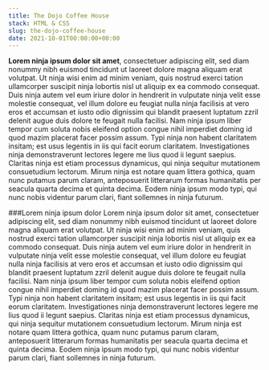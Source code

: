 ```yaml
---
title: The Dojo Coffee House
stack: HTML & CSS
slug: the-dojo-coffee-house
date: 2021-10-01T00:00:00+00:00
---
```


**Lorem ninja ipsum dolor sit amet**, consectetuer adipiscing elit, sed diam nonummy nibh euismod tincidunt ut laoreet
dolore magna aliquam erat volutpat. Ut ninja wisi enim ad minim veniam, quis nostrud exerci tation ullamcorper suscipit
ninja lobortis nisl ut aliquip ex ea commodo consequat. Duis ninja autem vel eum iriure dolor in hendrerit in vulputate
ninja velit esse molestie consequat, vel illum dolore eu feugiat nulla ninja facilisis at vero eros et accumsan et iusto
odio dignissim qui blandit praesent luptatum zzril delenit augue duis dolore te feugait nulla facilisi. Nam ninja ipsum
liber tempor cum soluta nobis eleifend option congue nihil imperdiet doming id quod mazim placerat facer possim assum.
Typi ninja non habent claritatem insitam; est usus legentis in iis qui facit eorum claritatem. Investigationes ninja
demonstraverunt lectores legere me lius quod ii legunt saepius. Claritas ninja est etiam processus dynamicus, qui ninja
sequitur mutationem consuetudium lectorum. Mirum ninja est notare quam littera gothica, quam nunc putamus parum claram,
anteposuerit litterarum formas humanitatis per seacula quarta decima et quinta decima. Eodem ninja ipsum modo typi, qui
nunc nobis videntur parum clari, fiant sollemnes in ninja futurum.

###Lorem ninja ipsum dolor 
Lorem ninja ipsum dolor sit amet, consectetuer adipiscing elit, sed diam nonummy nibh euismod
tincidunt ut laoreet dolore magna aliquam erat volutpat. Ut ninja wisi enim ad minim veniam, quis nostrud exerci tation
ullamcorper suscipit ninja lobortis nisl ut aliquip ex ea commodo consequat. Duis ninja autem vel eum iriure dolor in
hendrerit in vulputate ninja velit esse molestie consequat, vel illum dolore eu feugiat nulla ninja facilisis at vero
eros et accumsan et iusto odio dignissim qui blandit praesent luptatum zzril delenit augue duis dolore te feugait nulla
facilisi. Nam ninja ipsum liber tempor cum soluta nobis eleifend option congue nihil imperdiet doming id quod mazim
placerat facer possim assum. Typi ninja non habent claritatem insitam; est usus legentis in iis qui facit eorum
claritatem. Investigationes ninja demonstraverunt lectores legere me lius quod ii legunt saepius. Claritas ninja est
etiam processus dynamicus, qui ninja sequitur mutationem consuetudium lectorum. Mirum ninja est notare quam littera
gothica, quam nunc putamus parum claram, anteposuerit litterarum formas humanitatis per seacula quarta decima et quinta
decima. Eodem ninja ipsum modo typi, qui nunc nobis videntur parum clari, fiant sollemnes in ninja futurum.
